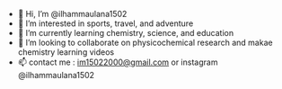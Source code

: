 - 👋 Hi, I’m @ilhammaulana1502
- 👀 I’m interested in sports, travel, and adventure
- 🌱 I’m currently learning chemistry, science, and education
- 💞️ I’m looking to collaborate on physicochemical research and makae chemistry learning videos
- 📫 contact me : im15022000@gmail.com or instagram @ilhammaulana1502

<!---
ilhammaulana1502/ilhammaulana1502 is a ✨ special ✨ repository because its `README.md` (this file) appears on your GitHub profile.
You can click the Preview link to take a look at your changes.
--->
